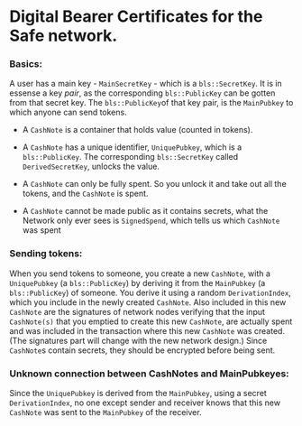 # Digital Bearer Certificates for the Safe network.

### Basics:
A user has a main key - `MainSecretKey` - which is a `bls::SecretKey`.
It is in essense a key _pair_, as the corresponding `bls::PublicKey` can be gotten from that secret key.
The `bls::PublicKey`of that key pair, is the `MainPubkey` to which anyone can send tokens.

- A `CashNote` is a container that holds value (counted in tokens).

- A `CashNote` has a unique identifier, `UniquePubkey`, which is a `bls::PublicKey`.
The corresponding `bls::SecretKey` called `DerivedSecretKey`, unlocks the value.

- A `CashNote` can only be fully spent. So you unlock it and take out all the tokens, and the `CashNote` is spent.

- A `CashNote` cannot be made public as it contains secrets, what the Network only ever sees is `SignedSpend`, which tells us which `CashNote` was spent

### Sending tokens:
When you send tokens to someone, you create a new `CashNote`, with a `UniquePubkey` (a `bls::PublicKey`) by deriving it from the `MainPubkey` (a `bls::PublicKey`) of someone. You derive it using a random `DerivationIndex`, which you include in the newly created `CashNote`.
Also included in this new `CashNote` are the signatures of network nodes verifying that the input `CashNote(s)` that you emptied to create this new `CashNote`, are actually spent and was included in the transaction where this new `CashNote` was created. (The signatures part will change with the new network design.)
Since `CashNote`s contain secrets, they should be encrypted before being sent. 

### Unknown connection between CashNotes and MainPubkeyes:
Since the `UniquePubkey` is derived from the `MainPubkey`, using a secret `DerivationIndex`, no one except sender and receiver knows that this new `CashNote` was sent to the `MainPubkey` of the receiver.
